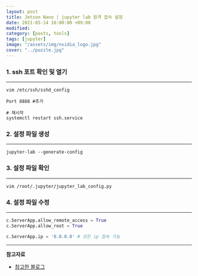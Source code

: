```yaml
---
layout: post
title: Jetson Nano | jupyter lab 원격 접속 설정
date: 2021-05-14 16:00:00 +09:00
modified: 
category: [posts, tools]
tags: [jupyter]
image: "/assets/img/nvidia_logo.jpg"
cover: "../puzzle.jpg"
---
```


### 1. ssh 포트 확인 및 열기
---

```
vim /etc/ssh/sshd_config
```

```
Port 8888 #추가
```

```
# 재시작
systemctl restart ssh.service
```

### 2. 설정 파일 생성
---

```
jupyter-lab --generate-config
```

### 3. 설정 파일 확인
---

```
vim /root/.jupyter/jupyter_lab_config.py
```

### 4. 설정 파일 수정
---

```python
c.ServerApp.allow_remote_access = True
c.ServerApp.allow_root = True

c.ServerApp.ip = '0.0.0.0' # 모든 ip 접속 가능
```

------
**참고자료**<br>
- [참고한 블로그](https://dydwnsekd.tistory.com/18)
